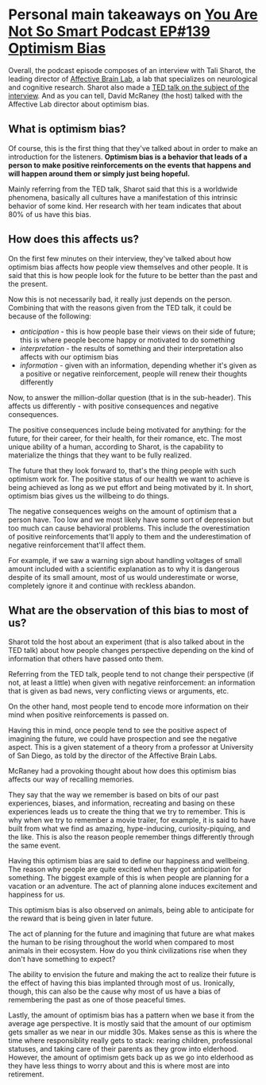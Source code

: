 # Personal main takeaways on [You Are Not So Smart Podcast EP#139 Optimism Bias](https://youarenotsosmart.com/2017/07/25/yanss-105-optimism-bias/)

Overall, the podcast episode composes of an interview with Tali Sharot, the leading director of [Affective Brain Lab](http://affectivebrain.com/), a lab that specializes on neurological and cognitive research. Sharot also made a [TED talk on the subject of the interview](https://www.youtube.com/watch?v=B8rmi95pYL0). And as you can tell, David McRaney (the host) talked with the Affective Lab director about optimism bias.

## What is optimism bias?
Of course, this is the first thing that they've talked about in order to make an introduction for the listeners. **Optimism bias is a behavior that leads of a person to make positive reinforcements on the events that happens and will happen around them or simply just being hopeful.**

Mainly referring from the TED talk, Sharot said that this is a worldwide phenomena, basically all cultures have a manifestation of this intrinsic behavior of some kind. Her research with her team indicates that about 80% of us have this bias. 

## How does this affects us?
On the first few minutes on their interview, they've talked about how optimism bias affects how people view themselves and other people. It is said that this is how people look for the future to be better than the past and the present. 

Now this is not necessarily bad, it really just depends on the person. Combining that with the reasons given from the TED talk, it could be because of the following:

- *anticipation* - this is how people base their views on their side of future; this is where people become happy or motivated to do something
- *interpretation* - the results of something and their interpretation also affects with our optimism bias
- *information* - given with an information, depending whether it's given as a positive or negative reinforcement, people will renew their thoughts differently

Now, to answer the million-dollar question (that is in the sub-header). This affects us differently - with positive consequences and negative consequences.

The positive consequences include being motivated for anything: for the future, for their career, for their health, for their romance, etc. The most unique ability of a human, according to Sharot, is the capability to materialize the things that they want to be fully realized. 

The future that they look forward to, that's the thing people with such optimism work for. The positive status of our health we want to achieve is being achieved as long as we put effort and being motivated by it. In short, optimism bias gives us the willbeing to do things.

The negative consequences weighs on the amount of optimism that a person have. Too low and we most likely have some sort of depression but too much can cause behavioral problems. This include the overestimation of positive reinforcements that'll apply to them and the underestimation of negative reinforcement that'll affect them. 

For example, if we saw a warning sign about handling voltages of small amount included with a scientific explanation as to why it is dangerous despite of its small amount, most of us would underestimate or worse, completely ignore it and continue with reckless abandon.

## What are the observation of this bias to most of us?
Sharot told the host about an experiment (that is also talked about in the TED talk) about how people changes perspective depending on the kind of information that others have passed onto them.

Referring from the TED talk, people tend to not change their perspective (if not, at least a little) when given with negative reinforcement: an information that is given as bad news, very conflicting views or arguments, etc.

On the other hand, most people tend to encode more information on their mind when positive reinforcements is passed on.

Having this in mind, once people tend to see the positive aspect of imagining the future, we could have prospection and see the negative aspect. This is a given statement of a theory from a professor at University of San Diego, as told by the director of the Affective Brain Labs. 

McRaney had a provoking thought about how does this optimism bias affects our way of recalling memories. 

They say that the way we remember is based on bits of our past experiences, biases, and information, recreating and basing on these experiences leads us to create the thing that we try to remember. This is why when we try to remember a movie trailer, for example, it is said to have built from what we find as amazing, hype-inducing, curiosity-piquing, and the like. This is also the reason people remember things differently through the same event.

Having this optimism bias are said to define our happiness and wellbeing. The reason why people are quite excited when they got anticipation for something. The biggest example of this is when people are planning for a vacation or an adventure. The act of planning alone induces excitement and happiness for us.

This optimism bias is also observed on animals, being able to anticipate for the reward that is being given in later future.  

The act of planning for the future and imagining that future are what makes the human to be rising throughout the world when compared to most animals in their ecosystem. How do you think civilizations rise when they don't have something to expect? 

The ability to envision the future and making the act to realize their future is the effect of having this bias implanted through most of us. Ironically, though, this can also be the cause why most of us have a bias of remembering the past as one of those peaceful times.

Lastly, the amount of optimism bias has a pattern when we base it from the average age perspective. It is mostly said that the amount of our optimism gets smaller as we near in our middle 30s. Makes sense as this is where the time where responsiblity really gets to stack: rearing children, professional statuses, and taking care of their parents as they grow into elderhood. However, the amount of optimism gets back up as we go into elderhood as they have less things to worry about and this is where most are into retirement. 
